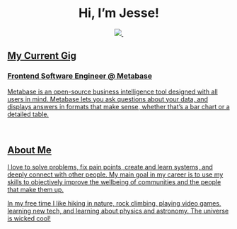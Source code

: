 <h1 align="center"> Hi, I’m Jesse! </h1>

<p align='center'>
  
  <a href="https://www.linkedin.com/in/jessesdevaney/">
    <img src="https://img.shields.io/badge/linkedin-%230077B5.svg?&style=for-the-badge&logo=linkedin&logoColor=white"
  </a>&nbsp;
  
</p>
  
<h2> My Current Gig </h2>
<h3> Frontend Software Engineer @ Metabase </h3>

Metabase is an open-source business intelligence tool designed with all users in mind. Metabase lets you ask questions about your data, and displays answers in formats that make sense, whether that’s a bar chart or a detailed table.


<br>
<h2> About Me </h2>

I love to solve problems, fix pain points, create and learn systems, and deeply connect with other people. My main goal in my career is to use my skills to objectively improve the wellbeing of communities and the people that make them up.

In my free time I like hiking in nature, rock climbing, playing video games, learning new tech, and learning about physics and astronomy. The universe is wicked cool!



<!---
JesseSDevaney/JesseSDevaney is a ✨ special ✨ repository because its `README.md` (this file) appears on your GitHub profile.
You can click the Preview link to take a look at your changes.
--->
